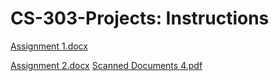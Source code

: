 # CS-303-Projects: Instructions
[Assignment 1.docx](https://github.com/Ad5fh/CS-303-Assignment-1/files/9691160/Assignment.1.docx)

[Assignment 2.docx](https://github.com/Ad5fh/CS-303-Projects/files/9816756/Assignment.2.docx)
[Scanned Documents 4.pdf](https://github.com/Ad5fh/CS-303-Projects/files/9816757/Scanned.Documents.4.pdf)
